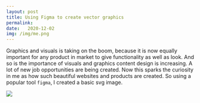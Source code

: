 ```yaml
---
layout: post
title: Using Figma to create vector graphics
permalink:
date:   2020-12-02
img: /img/me.png
---
```


Graphics and visuals is taking on the boom, because it is now equally important for any product in market to give functionality as well as look. And so is the importance of visuals and graphics content design is increasing. A lot of new job opportunities are being created. Now this sparks the curiosity in me as how such beautiful websites and products are created. So using a popular tool `figma`, I created a basic svg image.

<img align ="center" src = "{{'/assets' | append : page.img| prepend: site.baseurl}}">
